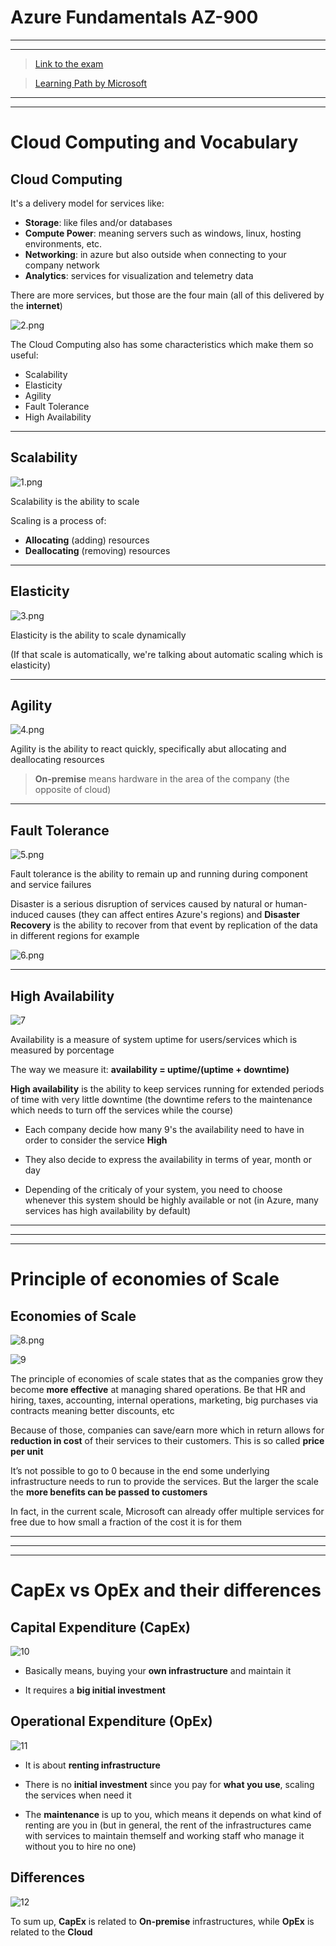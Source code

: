 # Azure Fundamentals AZ-900
---
---
>[Link to the exam](https://docs.microsoft.com/en-us/learn/certifications/exams/az-900)

>[Learning Path by Microsoft](https://docs.microsoft.com/en-us/learn/paths/az-900-describe-cloud-concepts/?ns-enrollment-type=exam&ns-enrollment-id=exam.az-900)
-----
-----
# Cloud Computing and Vocabulary
## Cloud Computing

It's a delivery model for services like:
- **Storage**: like files and/or databases
- **Compute Power**: meaning servers such as windows, linux, hosting environments, etc.
- **Networking**: in azure but also outside when connecting to your company network
- **Analytics**: services for visualization and telemetry data

There are more services, but those are the four main (all of this delivered by the **internet**)

![2.png](img/2.png)

The Cloud Computing also has some characteristics which make them so useful:
- Scalability
- Elasticity
- Agility
- Fault Tolerance
- High Availability

-----
## Scalability

![1.png](img/1.png)

Scalability is the ability to scale

Scaling is a process of:
- **Allocating** (adding) resources
- **Deallocating** (removing) resources

-----
## Elasticity

![3.png](img/3.png)

Elasticity is the ability to scale dynamically

(If that scale is automatically, we're talking about automatic scaling which is elasticity)

-----
## Agility

![4.png](img/4.png)

Agility is the ability to react quickly, specifically abut allocating and deallocating resources

> **On-premise** means hardware in the area of the company (the opposite of cloud)

----
## Fault Tolerance

![5.png](img/5.png)

Fault tolerance is the ability to remain up and running during component and service failures


Disaster is a serious disruption of services caused by natural or human-induced causes (they can affect entires Azure's regions) and **Disaster Recovery** is the ability to recover from that event by replication of the data in different regions for example

![6.png](img/6.png)

-----

## High Availability

![7](img/7.png)

Availability is a measure of system uptime for users/services which is measured by porcentage

The way we measure it: **availability = uptime/(uptime + downtime)**

**High availability** is the ability to keep services running for extended periods of time with very little downtime (the downtime refers to the maintenance which needs to turn off the services while the course)

- Each company decide how many 9's the availability need to have in order to consider the service **High**

- They also decide to express the availability in terms of year, month or day

- Depending of the criticaly of your system, you need to choose whenever this system should be highly available or not (in Azure, many services has high availability by default)

-----
-----
-----
# Principle of economies of Scale
## Economies of Scale

![8.png](img/8.png)

![9](img/9.png)

The principle of economies of scale states that as the companies grow they become **more effective** at managing shared operations. Be that HR and hiring, taxes, accounting, internal operations, marketing, big purchases via contracts meaning better discounts, etc

Because of those, companies can save/earn more which in return allows for **reduction in cost** of their services to their customers. This is so called **price per unit**

It’s not possible to go to 0 because in the end some underlying infrastructure needs to run to provide the services. But the larger the scale the **more benefits can be passed to customers**

In fact, in the current scale, Microsoft can already offer multiple services for free due to how small a fraction of the cost it is for them

---
---
---
# CapEx vs OpEx and their differences
## Capital Expenditure (CapEx)

![10](img/10.png)

- Basically means, buying your **own infrastructure** and maintain it

- It requires a **big initial investment**

## Operational Expenditure (OpEx)

![11](img/11.png)

- It is about **renting infrastructure**

- There is no **initial investment** since you pay for **what you use**, scaling the services when need it

- The **maintenance** is up to you, which means it depends on what kind of renting are you in (but in general, the rent of the infrastructures came with services to maintain themself and working staff who manage it without you to hire no one)

## Differences

![12](img/12.png)

To sum up, **CapEx** is related to **On-premise** infrastructures, while **OpEx** is related to the **Cloud**